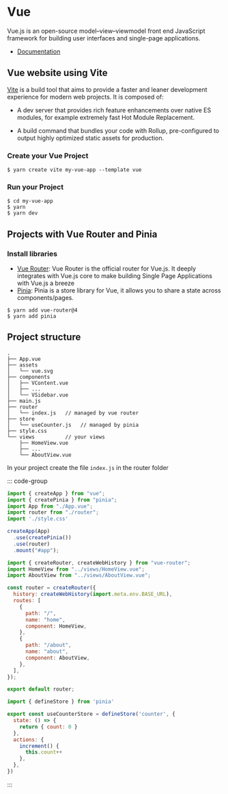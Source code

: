 # Vue 

Vue.js is an open-source model–view–viewmodel front end JavaScript framework for building user interfaces and single-page applications.

* [Documentation](https://vuejs.org/guide/introduction.html)

## Vue website using Vite

[Vite](https://vitejs.dev) is a build tool that aims to provide a faster and leaner development experience for modern web projects. It is composed of:

* A dev server that provides rich feature enhancements over native ES modules, for example extremely fast Hot Module Replacement.

* A build command that bundles your code with Rollup, pre-configured to output highly optimized static assets for production.

### Create your Vue Project

```
$ yarn create vite my-vue-app --template vue
```

### Run your Project

```
$ cd my-vue-app
$ yarn
$ yarn dev
```

## Projects with Vue Router and Pinia 

### Install libraries

* [Vue Router](https://router.vuejs.org): Vue Router is the official router for Vue.js. It deeply integrates with Vue.js core to make building Single Page Applications with Vue.js a breeze
* [Pinia](https://pinia.vuejs.org): Pinia is a store library for Vue, it allows you to share a state across components/pages. 

```
$ yarn add vue-router@4
$ yarn add pinia
```

## Project structure

```
.
├── App.vue
├── assets
│   └── vue.svg
├── components
│   ├── VContent.vue
│   ├── ...
│   └── VSidebar.vue
├── main.js
├── router
│   └── index.js   // managed by vue router
├── store
│   └── useCounter.js   // managed by pinia
├── style.css
└── views          // your views
    ├── HomeView.vue
    ├── ...
    └── AboutView.vue
```


In your project create the file `index.js` in the router folder

::: code-group
```js [main.js]
import { createApp } from "vue";
import { createPinia } from "pinia";
import App from "./App.vue";
import router from "./router";
import './style.css'

createApp(App)
  .use(createPinia())
  .use(router)
  .mount("#app");
```

```js [router/index.js]
import { createRouter, createWebHistory } from "vue-router";
import HomeView from "../views/HomeView.vue";
import AboutView from "../views/AboutView.vue";

const router = createRouter({
  history: createWebHistory(import.meta.env.BASE_URL),
  routes: [
    {
      path: "/",
      name: "home",
      component: HomeView,
    },
    {
      path: "/about",
      name: "about",
      component: AboutView,
    },
  ],
});

export default router;
```

```js [store/useCounter.js]
import { defineStore } from 'pinia'

export const useCounterStore = defineStore('counter', {
  state: () => {
    return { count: 0 }
  },
  actions: {
    increment() {
      this.count++
    },
  },
})
```

:::